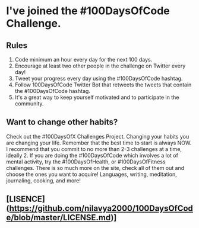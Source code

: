 #  I've joined the #100DaysOfCode Challenge.
## Rules
1. Code minimum an hour every day for the next 100 days.
2. Encourage at least two other people in the challenge on Twitter every day!
3. Tweet your progress every day using the #100DaysOfCode hashtag.
4. Follow 100DaysOfCode Twitter Bot that retweets the tweets that contain the #100DaysOfCode hashtag. 
5. It's a great way to keep    yourself motivated and to participate in the community.
## Want to change other habits?
 Check out the #100DaysOfX Challenges Project. Changing your habits you are changing your life. Remember that the best time to   start is always NOW.
 I recommend that you commit to no more than 2-3 challenges at a time, ideally 2. If you are doing the #100DaysOfCode which       involves a lot of mental activity, try the #100DaysOfHealth, or #100DaysOfFitness challenges. There is so much more on the     site, check all of them out and choose the ones you want to acquire! Languages, writing, meditation, journaling, cooking, and   more!



## [LISENCE] (https://github.com/nilavya2000/100DaysOfCode/blob/master/LICENSE.md)]
